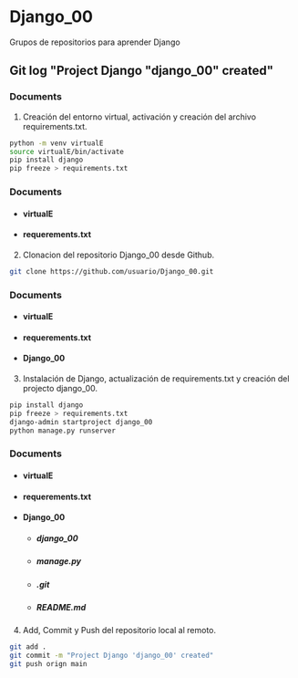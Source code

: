 # Django_00
Grupos de repositorios para aprender Django

## Git log "Project Django "django_00" created"

### Documents

1) Creación del entorno virtual, activación y creación del archivo requirements.txt.

```bash
python -m venv virtualE
source virtualE/bin/activate
pip install django
pip freeze > requirements.txt
```

### Documents
* #### virtualE
* #### requerements.txt

2) Clonacion del repositorio Django_00 desde Github.

```bash
git clone https://github.com/usuario/Django_00.git
```

### Documents
* #### virtualE
* #### requerements.txt
* #### Django_00

3) Instalación de Django, actualización de requirements.txt y creación del projecto django_00.

```bash
pip install django
pip freeze > requirements.txt
django-admin startproject django_00
python manage.py runserver 
```

### Documents
* #### virtualE
* #### requerements.txt
* #### Django_00
	* ##### django_00 
	* ##### manage.py
	* ##### .git
	* ##### README.md

4) Add, Commit y Push del repositorio local al remoto.

```bash
git add .
git commit -m "Project Django 'django_00' created"
git push orign main
```
